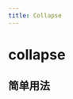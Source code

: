 ```yaml
---
title: Collapse
---
```


# collapse

## 简单用法

<ClientOnly>

<collapse-demos></collapse-demos>

</ClientOnly>
